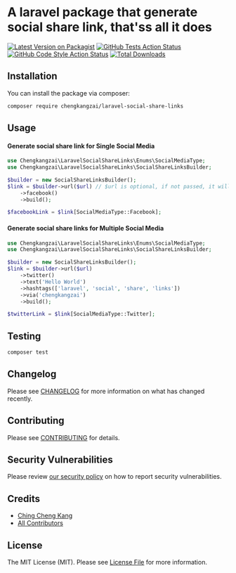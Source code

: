 # A laravel package that generate social share link, that'ss all it does

[![Latest Version on Packagist](https://img.shields.io/packagist/v/chengkangzai/laravel-social-share-links.svg?style=flat-square)](https://packagist.org/packages/chengkangzai/laravel-social-share-links)
[![GitHub Tests Action Status](https://img.shields.io/github/actions/workflow/status/chengkangzai/laravel-social-share-links/run-tests.yml?branch=main&label=tests&style=flat-square)](https://github.com/chengkangzai/laravel-social-share-links/actions?query=workflow%3Arun-tests+branch%3Amain)
[![GitHub Code Style Action Status](https://img.shields.io/github/actions/workflow/status/chengkangzai/laravel-social-share-links/fix-php-code-style-issues.yml?branch=main&label=code%20style&style=flat-square)](https://github.com/chengkangzai/laravel-social-share-links/actions?query=workflow%3A"Fix+PHP+code+style+issues"+branch%3Amain)
[![Total Downloads](https://img.shields.io/packagist/dt/chengkangzai/laravel-social-share-links.svg?style=flat-square)](https://packagist.org/packages/chengkangzai/laravel-social-share-links)

## Installation

You can install the package via composer:

```bash
composer require chengkangzai/laravel-social-share-links
```

## Usage

#### Generate social share link for Single Social Media
```php
use Chengkangzai\LaravelSocialShareLinks\Enums\SocialMediaType;
use Chengkangzai\LaravelSocialShareLinks\SocialShareLinksBuilder;

$builder = new SocialShareLinksBuilder();
$link = $builder->url($url) // $url is optional, if not passed, it will use the current url
    ->facebook()
    ->build();

$facebookLink = $link[SocialMediaType::Facebook];
```

#### Generate social share links for Multiple Social Media
```php
use Chengkangzai\LaravelSocialShareLinks\Enums\SocialMediaType;
use Chengkangzai\LaravelSocialShareLinks\SocialShareLinksBuilder;

$builder = new SocialShareLinksBuilder();
$link = $builder->url($url)
    ->twitter()
    ->text('Hello World')
    ->hashtags(['laravel', 'social', 'share', 'links'])
    ->via('chengkangzai')
    ->build();

$twitterLink = $link[SocialMediaType::Twitter];
```

## Testing

```bash
composer test
```

## Changelog

Please see [CHANGELOG](CHANGELOG.md) for more information on what has changed recently.

## Contributing

Please see [CONTRIBUTING](CONTRIBUTING.md) for details.

## Security Vulnerabilities

Please review [our security policy](../../security/policy) on how to report security vulnerabilities.

## Credits

- [Ching Cheng Kang](https://github.com/chengkangzai)
- [All Contributors](../../contributors)

## License

The MIT License (MIT). Please see [License File](LICENSE.md) for more information.
